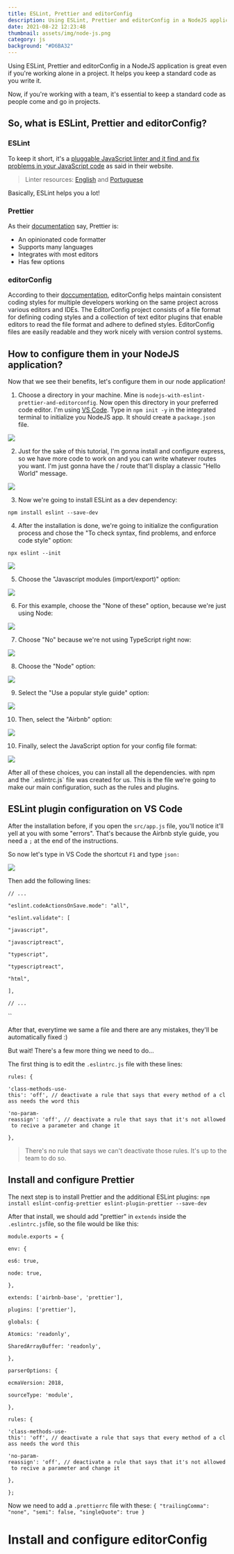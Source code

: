 ```yaml
---
title: ESLint, Prettier and editorConfig
description: Using ESLint, Prettier and editorConfig in a NodeJS application
date: 2021-08-22 12:23:48
thumbnail: assets/img/node-js.png
category: js
background: "#D6BA32"
---
```

Using ESLint, Prettier and editorConfig in a NodeJS application is great even if you're working alone in a project. It helps you keep a standard code as you write it.

Now, if you're working with a team, it's essential to keep a standard code as people come and go in projects.

## So, what is ESLint, Prettier and editorConfig?

### ESLint

To keep it short, it's a [pluggable JavaScript linter and it find and fix problems in your JavaScript code](https://eslint.org) as said in their website.

> Linter resources: [English](https://sourcelevel.io/blog/what-is-a-linter-and-why-your-team-should-use-it) and [Portuguese](https://willianjusten.com.br/analisando-seu-codigo-js-com-linter)

Basically, ESLint helps you a lot!

### Prettier

As their [documentation](https://prettier.io/) say, Prettier is:

* An opinionated code formatter
* Supports many languages
* Integrates with most editors
* Has few options

### editorConfig

According to their [doccumentation](https://editorconfig.org/), editorConfig helps maintain consistent coding styles for multiple developers working on the same project across various editors and IDEs. The EditorConfig project consists of a file format for defining coding styles and a collection of text editor plugins that enable editors to read the file format and adhere to defined styles. EditorConfig files are easily readable and they work nicely with version control systems.

## How to configure them in your NodeJS application?

Now that we see their benefits, let's configure them in our node application!

1. Choose a directory in your machine. Mine is `nodejs-with-eslint-prettier-and-editorconfig`. Now open this directory in your preferred code editor. I'm using [VS Code](https://code.visualstudio.com). Type in `npm init -y` in the integrated terminal to initialize you NodeJS app. It should create a `package.json` file.

![](assets/img/screenshot_1.png)

2. Just for the sake of this tutorial, I'm gonna install and configure express, so we have more code to work on and you can write whatever routes you want. I'm just gonna have the / route that'll display a classic "Hello World" message.

![](assets/img/screenshot_2.png)

3. Now we're going to install ESLint as a dev dependency:

`npm install eslint --save-dev`

4. After the installation is done, we're going to initialize the configuration process and chose the "To check syntax, find problems, and enforce code style" option:

`npx eslint --init`

![](assets/img/screenshot_3.png)

5. Choose the "Javascript modules (import/export)" option:

![](assets/img/screenshot_4.png)

6. For this example, choose the "None of these" option, because we're just using Node:

![](assets/img/screenshot_5.png)

7. Choose "No" because we're not using TypeScript right now:

![](assets/img/screenshot_6.png)

8. Choose the "Node" option:

![](assets/img/screenshot_7.png)

9. Select the "Use a popular style guide" option:

![](assets/img/screenshot_8.png)

10. Then, select the "Airbnb" option:

![](assets/img/screenshot_9.png)

10. Finally, select the JavaScript option for your config file format:

![](assets/img/screenshot_10.png)

After all of these choices, you can install all the dependencies. with npm and the \`.eslintrc.js\` file was created for us. This is the file we're going to make our main configuration, such as the rules and plugins.

## ESLint plugin configuration on VS Code

After the installation before, if you open the `src/app.js` file, you'll notice it'll yell at you with some "errors". That's because the Airbnb style guide, you need a `;` at the end of the instructions.

So now let's type in VS Code the shortcut `F1` and type `json:`

![](assets/img/screenshot_11.png)

Then add the following lines:

`// ...`

`"eslint.codeActionsOnSave.mode": "all",`

`"eslint.validate": [`

`"javascript",`

`"javascriptreact",`

`"typescript",`

`"typescriptreact",`

`"html",`

`],`

`// ...`

``

After that, everytime we same a file and there are any mistakes, they'll be automatically fixed :)

But wait! There's a few more thing we need to do...

The first thing is to edit the `.eslintrc.js` file with these lines:

`rules: {`

`'class-methods-use-this': 'off', // deactivate a rule that says that every method of a class needs the word this`

`'no-param-reassign': 'off', // deactivate a rule that says that it's not allowed to recive a parameter and change it`

`},`

> There's no rule that says we can't deactivate those rules. It's up to the team to do so.

## Install and configure Prettier

The next step is to install Prettier and the additional ESLint plugins:
`npm install eslint-config-prettier eslint-plugin-prettier --save-dev`

After that install, we should add "prettier" in `extends` inside the `.eslintrc.js`file, so the file would be like this:

`module.exports = {`

`env: {`

`es6: true,`

`node: true,`

`},`

`extends: ['airbnb-base', 'prettier'],`

`plugins: ['prettier'],`

`globals: {`

`Atomics: 'readonly',`

`SharedArrayBuffer: 'readonly',`

`},`

`parserOptions: {`

`ecmaVersion: 2018,`

`sourceType: 'module',`

`},`

`rules: {`

`'class-methods-use-this': 'off', // deactivate a rule that says that every method of a class needs the word this`

`'no-param-reassign': 'off', // deactivate a rule that says that it's not allowed to recive a parameter and change it`

`},`

`};`

Now we need to add a `.prettierrc` file with these:
`{
    "trailingComma": "none",
    "semi": false,
    "singleQuote": true
}`



# Install and configure editorConfig
